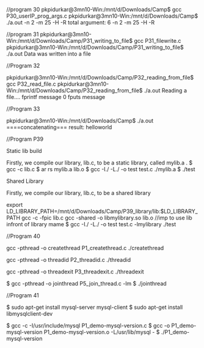 
//program 30 
pkpidurkar@3mn10-Win:/mnt/d/Downloads/Camp$ gcc P30_userIP_prog_args.c
pkpidurkar@3mn10-Win:/mnt/d/Downloads/Camp$ ./a.out -n 2 -m 25 -H -R
total argument: 6
-n
2
-m
25
-H
-R

//program 31
pkpidurkar@3mn10-Win:/mnt/d/Downloads/Camp/P31_writing_to_file$ gcc P31_filewrite.c 
pkpidurkar@3mn10-Win:/mnt/d/Downloads/Camp/P31_writing_to_file$ ./a.out 
Data was written into a file

//Program 32

pkpidurkar@3mn10-Win:/mnt/d/Downloads/Camp/P32_reading_from_file$ gcc P32_read_file.c 
pkpidurkar@3mn10-Win:/mnt/d/Downloads/Camp/P32_reading_from_file$ ./a.out 
Reading a file….
fprintf message 0
fputs message


//Program 33

pkpidurkar@3mn10-Win:/mnt/d/Downloads/Camp$ ./a.out 
====concatenating===
result: helloworld


//Program P39 

Static lib build

Firstly, we compile our library, lib.c, to be a static library, called mylib.a
.
$ gcc -c lib.c
$ ar rs mylib.a lib.o
$ gcc -I./ -L./ -o test test.c ./mylib.a
$ ./test


Shared Library

Firstly, we compile our library, lib.c, to be a shared library


export LD_LIBRARY_PATH=/mnt/d/Downloads/Camp/P39_library/lib:$LD_LIBRARY_PATH
gcc -c -fpic lib.c
gcc -shared -o libmylibrary.so lib.o    //imp to use lib infront of library mame
$ gcc -I./ -L./ -o test test.c -lmylibrary
./test


//Program 40 

gcc -pthread -o createthread P1_createthread.c
./createthread

gcc -pthread -o threadid P2_threadid.c
./threadid

gcc -pthread -o threadexit P3_threadexit.c
./threadexit

$ gcc -pthread -o jointhread P5_join_thread.c -lm
$ ./jointhread


//Program 41

$ sudo apt-get install mysql-server mysql-client
$ sudo apt-get install libmysqlclient-dev

$ gcc -c -I/usr/include/mysql P1_demo-mysql-version.c
$ gcc -o P1_demo-mysql-version P1_demo-mysql-version.o -L/usr/lib/mysql -
$ ./P1_demo-mysql-version


